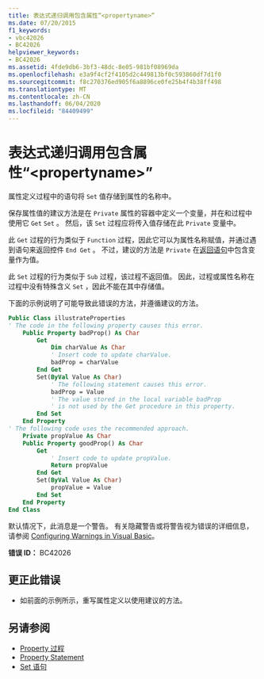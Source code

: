 ```yaml
---
title: 表达式递归调用包含属性“<propertyname>”
ms.date: 07/20/2015
f1_keywords:
- vbc42026
- BC42026
helpviewer_keywords:
- BC42026
ms.assetid: 4fde9db6-3bf3-48dc-8e05-981bf08969da
ms.openlocfilehash: e3a9f4cf2f4105d2c449813bf0c593860df7d1f0
ms.sourcegitcommit: f8c270376ed905f6a8896ce0fe25b4f4b38ff498
ms.translationtype: MT
ms.contentlocale: zh-CN
ms.lasthandoff: 06/04/2020
ms.locfileid: "84409499"
---
```

# <a name="expression-recursively-calls-the-containing-property-propertyname"></a>表达式递归调用包含属性“\<propertyname>”
属性定义过程中的语句将 `Set` 值存储到属性的名称中。  
  
 保存属性值的建议方法是在 `Private` 属性的容器中定义一个变量，并在和过程中使用它 `Get` `Set` 。 然后，该 `Set` 过程应将传入值存储在此 `Private` 变量中。  
  
 此 `Get` 过程的行为类似于 `Function` 过程，因此它可以为属性名称赋值，并通过遇到语句来返回控件 `End Get` 。 不过，建议的方法是 `Private` 在[返回语句](../statements/return-statement.md)中包含变量作为值。  
  
 此 `Set` 过程的行为类似于 `Sub` 过程，该过程不返回值。 因此，过程或属性名称在过程中没有特殊含义 `Set` ，因此不能在其中存储值。  
  
 下面的示例说明了可能导致此错误的方法，并遵循建议的方法。  
  
```vb  
Public Class illustrateProperties  
' The code in the following property causes this error.  
    Public Property badProp() As Char  
        Get  
            Dim charValue As Char  
            ' Insert code to update charValue.  
            badProp = charValue  
        End Get  
        Set(ByVal Value As Char)  
            ' The following statement causes this error.  
            badProp = Value  
            ' The value stored in the local variable badProp  
            ' is not used by the Get procedure in this property.  
        End Set  
    End Property  
' The following code uses the recommended approach.  
    Private propValue As Char  
    Public Property goodProp() As Char  
        Get  
            ' Insert code to update propValue.  
            Return propValue  
        End Get  
        Set(ByVal Value As Char)  
            propValue = Value  
        End Set  
    End Property  
End Class  
```  
  
 默认情况下，此消息是一个警告。 有关隐藏警告或将警告视为错误的详细信息，请参阅 [Configuring Warnings in Visual Basic](/visualstudio/ide/configuring-warnings-in-visual-basic)。  
  
 **错误 ID：** BC42026  
  
## <a name="to-correct-this-error"></a>更正此错误  
  
- 如前面的示例所示，重写属性定义以使用建议的方法。  
  
## <a name="see-also"></a>另请参阅

- [Property 过程](../../programming-guide/language-features/procedures/property-procedures.md)
- [Property Statement](../statements/property-statement.md)
- [Set 语句](../statements/set-statement.md)

